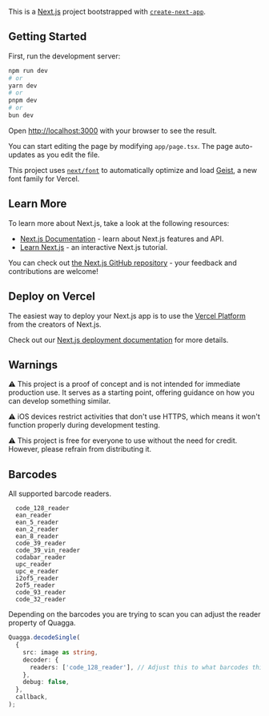 This is a [Next.js](https://nextjs.org) project bootstrapped with [`create-next-app`](https://nextjs.org/docs/app/api-reference/cli/create-next-app).

## Getting Started

First, run the development server:

```bash
npm run dev
# or
yarn dev
# or
pnpm dev
# or
bun dev
```

Open [http://localhost:3000](http://localhost:3000) with your browser to see the result.

You can start editing the page by modifying `app/page.tsx`. The page auto-updates as you edit the file.

This project uses [`next/font`](https://nextjs.org/docs/app/building-your-application/optimizing/fonts) to automatically optimize and load [Geist](https://vercel.com/font), a new font family for Vercel.

## Learn More

To learn more about Next.js, take a look at the following resources:

- [Next.js Documentation](https://nextjs.org/docs) - learn about Next.js features and API.
- [Learn Next.js](https://nextjs.org/learn) - an interactive Next.js tutorial.

You can check out [the Next.js GitHub repository](https://github.com/vercel/next.js) - your feedback and contributions are welcome!

## Deploy on Vercel

The easiest way to deploy your Next.js app is to use the [Vercel Platform](https://vercel.com/new?utm_medium=default-template&filter=next.js&utm_source=create-next-app&utm_campaign=create-next-app-readme) from the creators of Next.js.

Check out our [Next.js deployment documentation](https://nextjs.org/docs/app/building-your-application/deploying) for more details.

## Warnings

⚠️ This project is a proof of concept and is not intended for immediate production use. It serves as a starting point, offering guidance on how you can develop something similar.

⚠️ iOS devices restrict activities that don't use HTTPS, which means it won't function properly during development testing.

⚠️ This project is free for everyone to use without the need for credit. However, please refrain from distributing it.

## Barcodes

All supported barcode readers.

```
  code_128_reader
  ean_reader
  ean_5_reader
  ean_2_reader
  ean_8_reader
  code_39_reader
  code_39_vin_reader
  codabar_reader
  upc_reader
  upc_e_reader
  i2of5_reader
  2of5_reader
  code_93_reader
  code_32_reader
```

Depending on the barcodes you are trying to scan you can adjust the reader property of Quagga.

```ts
Quagga.decodeSingle(
  {
    src: image as string,
    decoder: {
      readers: ['code_128_reader'], // Adjust this to what barcodes this service is supposed to read.
    },
    debug: false,
  },
  callback,
);
```
